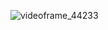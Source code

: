 ![videoframe_44233](https://github.com/user-attachments/assets/2f5ab437-ef7a-47c9-892c-ace3c88f53df)
